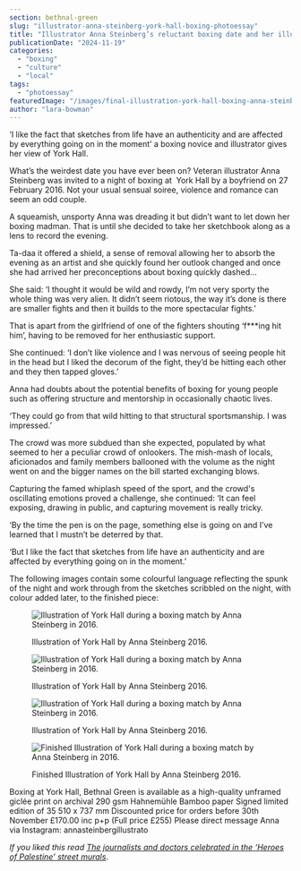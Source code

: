 ```yaml
---
section: bethnal-green
slug: "illustrator-anna-steinberg-york-hall-boxing-photoessay"
title: "Illustrator Anna Steinberg’s reluctant boxing date and her illustrated take on the electricity of York Hall"
publicationDate: "2024-11-19"
categories: 
  - "boxing"
  - "culture"
  - "local"
tags: 
  - "photoessay"
featuredImage: "/images/final-illustration-york-hall-boxing-anna-steinberg.jpg"
author: "lara-bowman"
---
```


‘I like the fact that sketches from life have an authenticity and are affected by everything going on in the moment’ a boxing novice and illustrator gives her view of York Hall. 

What’s the weirdest date you have ever been on? Veteran illustrator Anna Steinberg was invited to a night of boxing at  York Hall by a boyfriend on 27 February 2016. Not your usual sensual soiree, violence and romance can seem an odd couple.  

A squeamish, unsporty Anna was dreading it but didn’t want to let down her boxing madman. That is until she decided to take her sketchbook along as a lens to record the evening.

Ta-daa it offered a shield, a sense of removal allowing her to absorb the evening as an artist and she quickly found her outlook changed and once she had arrived her preconceptions about boxing quickly dashed… 

She said: ‘I thought it would be wild and rowdy, I’m not very sporty the whole thing was very alien. It didn’t seem riotous, the way it’s done is there are smaller fights and then it builds to the more spectacular fights.’

That is apart from the girlfriend of one of the fighters shouting ‘f\*\*\*ing hit him’, having to be removed for her enthusiastic support. 

She continued: ‘I don’t like violence and I was nervous of seeing people hit in the head but I liked the decorum of the fight, they’d be hitting each other and they then tapped gloves.’ 

Anna had doubts about the potential benefits of boxing for young people such as offering structure and mentorship in occasionally chaotic lives. 

‘They could go from that wild hitting to that structural sportsmanship. I was impressed.’

The crowd was more subdued than she expected, populated by what seemed to her a peculiar crowd of onlookers. The mish-mash of locals, aficionados and family members ballooned with the volume as the night went on and the bigger names on the bill started exchanging blows.

Capturing the famed whiplash speed of the sport, and the crowd's oscillating emotions proved a challenge, she continued: ‘It can feel exposing, drawing in public, and capturing movement is really tricky. 

‘By the time the pen is on the page, something else is going on and I’ve learned that I mustn’t be deterred by that.

‘But I like the fact that sketches from life have an authenticity and are affected by everything going on in the moment.’

The following images contain some colourful language reflecting the spunk of the night and work through from the sketches scribbled on the night, with colour added later, to the finished piece: 

<figure>

![Illustration of York Hall during a boxing match by Anna Steinberg in 2016.](/images/York-Hall-Anna-Steinberg--1024x683.jpg)

<figcaption>

Illustration of York Hall by Anna Steinberg 2016.

</figcaption>

</figure>

<figure>

![Illustration of York Hall during a boxing match by Anna Steinberg in 2016.](/images/York-Hall-Anna-Steinberg-2-1024x683.jpg)

<figcaption>

Illustration of York Hall by Anna Steinberg 2016.

</figcaption>

</figure>

<figure>

![Illustration of York Hall during a boxing match by Anna Steinberg in 2016.](/images/York-Hall-Anna-Steinberg-3-1024x683.jpg)

<figcaption>

Illustration of York Hall by Anna Steinberg 2016.

</figcaption>

</figure>

<figure>

![Finished Illustration of York Hall during a boxing match by Anna Steinberg in 2016.](/images/York-Hall-finished-illustration-Anna-Steinberg.jpg)

<figcaption>

Finished Illustration of York Hall by Anna Steinberg 2016.

</figcaption>

</figure>

Boxing at York Hall, Bethnal Green is available as a high-quality unframed giclée print on archival 290 gsm Hahnemühle Bamboo paper Signed limited edition of 35 510 x 737 mm Discounted price for orders before 30th November £170.00 inc p+p (Full price £255) Please direct message Anna via Instagram: annasteinbergillustrato  

_If you liked this read [The journalists and doctors celebrated in the ‘Heroes of Palestine’ street murals](https://romanroadlondon.com/palestine-street-art-mural-tower-hamlets-creative-debuts/)_.
